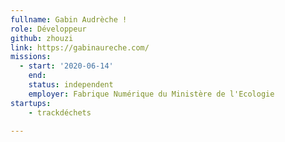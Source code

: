 ```yaml
---
fullname: Gabin Audrèche !
role: Développeur
github: zhouzi
link: https://gabinaureche.com/
missions:
  - start: '2020-06-14'
    end: 
    status: independent
    employer: Fabrique Numérique du Ministère de l'Ecologie
startups: 
    - trackdéchets

---
```

